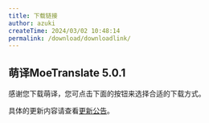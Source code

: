 ```yaml
---
title: 下载链接
author: azuki
createTime: 2024/03/02 10:48:14
permalink: /download/downloadlink/
---
```

## 萌译MoeTranslate 5.0.1

感谢您下载萌译，您可点击下面的按钮来选择合适的下载方式。

具体的更新内容请查看[更新公告](/download/announcement/)。

<DownloadButtons />
